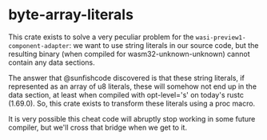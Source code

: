 # byte-array-literals

This crate exists to solve a very peculiar problem for the
`wasi-preview1-component-adapter`: we want to use string literals in our
source code, but the resulting binary (when compiled for
wasm32-unknown-unknown) cannot contain any data sections.

The answer that @sunfishcode discovered is that these string literals, if
represented as an array of u8 literals, these will somehow not end up in the
data section, at least when compiled with opt-level='s' on today's rustc
(1.69.0).
So, this crate exists to transform these literals using a proc
macro.

It is very possible this cheat code will abruptly stop working in some future
compiler, but we'll cross that bridge when we get to it.
